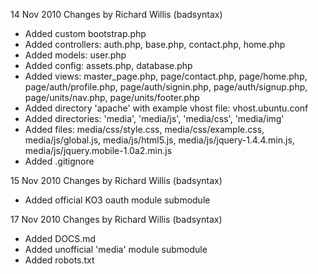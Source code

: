 14 Nov 2010
Changes by Richard Willis (badsyntax)

* Added custom bootstrap.php
* Added controllers: auth.php, base.php, contact.php, home.php
* Added models: user.php
* Added config: assets.php, database.php
* Added views: master_page.php, page/contact.php, page/home.php, page/auth/profile.php, page/auth/signin.php, page/auth/signup.php, page/units/nav.php, page/units/footer.php
* Added directory 'apache' with example vhost file: vhost.ubuntu.conf
* Added directories: 'media', 'media/js', 'media/css', 'media/img'
* Added files: media/css/style.css, media/css/example.css, media/js/global.js, media/js/html5.js, media/js/jquery-1.4.4.min.js, media/js/jquery.mobile-1.0a2.min.js
* Added .gitignore

15 Nov 2010
Changes by Richard Willis (badsyntax)
* Added official KO3 oauth module submodule 

17 Nov 2010
Changes by Richard Willis (badsyntax)
* Added DOCS.md
* Added unofficial 'media' module submodule
* Added robots.txt
